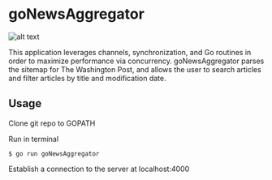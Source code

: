 # goNewsAggregator
![alt text](https://tinyurl.com/yyz9gvlo)

This application leverages channels, synchronization, and Go routines in order to maximize performance via concurrency. goNewsAggregator parses the sitemap for The Washington Post, and allows the user to search articles and filter articles by title and modification date. 

## Usage

Clone git repo to GOPATH

Run in terminal
```console
$ go run goNewsAggregator
```

Establish a connection to the server at localhost:4000
